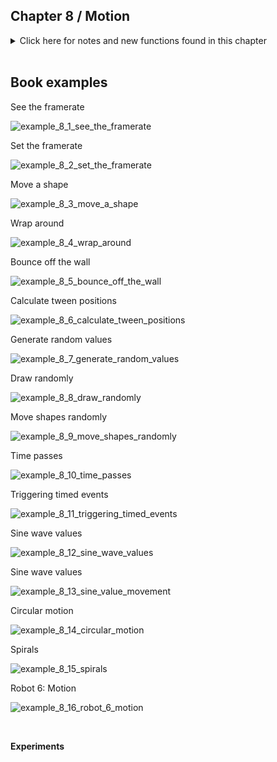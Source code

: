 
## Chapter 8 / Motion


<details>
<summary markdown="span">Click here for notes and new functions found in this chapter</summary>

- frameRate() Processing uses float values to create fluid motion
- variable: direction
- Tweening: With a few lines of code, you can set up the start position and the stop position, then calculate the in- between (tween) positions at each frame. 
- random() We can simulate the unpredictable qualities of the world by generating random numbers. The random() func- tion calculates these values; we can set a range to tune the amount of disarray in a program. Note: behaves differently from the random module included in the Python standard library.
- constrain() constrain() func- tion limits a value to a specific range, which can be used to keep x and y within the boundaries of the Display Window.
- randomSeed() function can be used to force random() to produce the same sequence of numbers each time a program is run. 
- millis() Every Processing program counts the amount of time in milliseconds that has passed since it was started. We can use this counter to trigger animations at specific times. The millis() function returns this counter value.
- sin() and cos() functions in Processing return values between −1 and 1 for the sine or cosine of the specified angle. Like arc(), the angles must be given in radian values. To be useful for drawing, the float values returned by sin() and cos() are usually multiplied by a larger value. 
- variable: sinval With the map() function, the sinval variable is converted from this range to values from 0 and 255. 
- sin() and cos() are used together, they can produce cir- cular motion. The cos() values provide the x coordinates, and the sin() values provide the y coordinates. Both are multiplied by a variable named scalar to change the radius of the move- ment and summed with an offset value to set the center of the circular motion. A slight change made to increase the scalar value at each frame produces a spiral, rather than a circle.

</details>


<br/>

## Book examples



See the framerate

![example_8_1_see_the_framerate]()

Set the framerate

![example_8_2_set_the_framerate]()

Move a shape

![example_8_3_move_a_shape]()

Wrap around

![example_8_4_wrap_around]()

Bounce off the wall

![example_8_5_bounce_off_the_wall]()

Calculate tween positions

![example_8_6_calculate_tween_positions]()

Generate random values

![example_8_7_generate_random_values]()

Draw randomly

![example_8_8_draw_randomly]()

Move shapes randomly

![example_8_9_move_shapes_randomly]()

Time passes

![example_8_10_time_passes]()

Triggering timed events

![example_8_11_triggering_timed_events]()

Sine wave values

![example_8_12_sine_wave_values]()

Sine wave values

![example_8_13_sine_value_movement]()

Circular motion

![example_8_14_circular_motion]()

Spirals

![example_8_15_spirals]()

Robot 6: Motion

![example_8_16_robot_6_motion]()



<br/>

**Experiments**

<br/>
